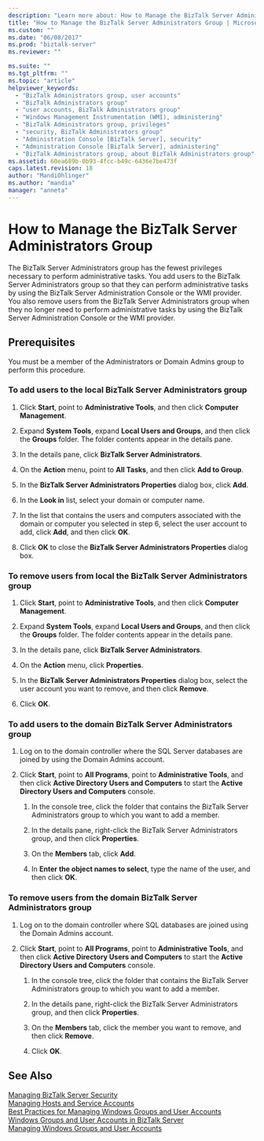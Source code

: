 ```yaml
---
description: "Learn more about: How to Manage the BizTalk Server Administrators Group"
title: "How to Manage the BizTalk Server Administrators Group | Microsoft Docs"
ms.custom: ""
ms.date: "06/08/2017"
ms.prod: "biztalk-server"
ms.reviewer: ""

ms.suite: ""
ms.tgt_pltfrm: ""
ms.topic: "article"
helpviewer_keywords: 
  - "BizTalk Administrators group, user accounts"
  - "BizTalk Administrators group"
  - "user accounts, BizTalk Administrators group"
  - "Windows Management Instrumentation (WMI), administering"
  - "BizTalk Administrators group, privileges"
  - "security, BizTalk Administrators group"
  - "Administration Console [BizTalk Server], security"
  - "Administration Console [BizTalk Server], administering"
  - "BizTalk Administrators group, about BizTalk Administrators group"
ms.assetid: 60ea689b-0b93-4fcc-b49c-6436e7be473f
caps.latest.revision: 18
author: "MandiOhlinger"
ms.author: "mandia"
manager: "anneta"
---
```

# How to Manage the BizTalk Server Administrators Group
The BizTalk Server Administrators group has the fewest privileges necessary to perform administrative tasks. You add users to the BizTalk Server Administrators group so that they can perform administrative tasks by using the BizTalk Server Administration Console or the WMI provider. You also remove users from the BizTalk Server Administrators group when they no longer need to perform administrative tasks by using the BizTalk Server Administration Console or the WMI provider.  
  
## Prerequisites  
 You must be a member of the Administrators or Domain Admins group to perform this procedure.  
  
### To add users to the local BizTalk Server Administrators group  
  
1.  Click **Start**, point to **Administrative Tools**, and then click **Computer Management**.  
  
2.  Expand **System Tools**, expand **Local Users and Groups**, and then click the **Groups** folder. The folder contents appear in the details pane.  
  
3.  In the details pane, click **BizTalk Server Administrators**.  
  
4.  On the **Action** menu, point to **All Tasks**, and then click **Add to Group**.  
  
5.  In the **BizTalk Server Administrators Properties** dialog box, click **Add**.  
  
6.  In the **Look in** list, select your domain or computer name.  
  
7.  In the list that contains the users and computers associated with the domain or computer you selected in step 6, select the user account to add, click **Add**, and then click **OK**.  
  
8.  Click **OK** to close the **BizTalk Server Administrators Properties** dialog box.  
  
### To remove users from local the BizTalk Server Administrators group  
  
1.  Click **Start**, point to **Administrative Tools**, and then click **Computer Management**.  
  
2.  Expand **System Tools**, expand **Local Users and Groups**, and then click the **Groups** folder. The folder contents appear in the details pane.  
  
3.  In the details pane, click **BizTalk Server Administrators**.  
  
4.  On the **Action** menu, click **Properties**.  
  
5.  In the **BizTalk Server Administrators Properties** dialog box, select the user account you want to remove, and then click **Remove**.  
  
6.  Click **OK**.  
  
### To add users to the domain BizTalk Server Administrators group  
  
1.  Log on to the domain controller where the SQL Server databases are joined by using the Domain Admins account.  
  
2.  Click **Start**, point to **All Programs**, point to **Administrative Tools**, and then click **Active Directory Users and Computers** to start the **Active Directory Users and Computers** console.  
  
    1.  In the console tree, click the folder that contains the BizTalk Server Administrators group to which you want to add a member.  
  
    2.  In the details pane, right-click the BizTalk Server Administrators group, and then click **Properties**.  
  
    3.  On the **Members** tab, click **Add**.  
  
    4.  In **Enter the object names to select**, type the name of the user, and then click **OK**.  
  
### To remove users from the domain BizTalk Server Administrators group  
  
1.  Log on to the domain controller where SQL databases are joined using the Domain Admins account.  
  
2.  Click **Start**, point to **All Programs**, point to **Administrative Tools**, and then click **Active Directory Users and Computers** to start the **Active Directory Users and Computers** console.  
  
    1.  In the console tree, click the folder that contains the BizTalk Server Administrators group to which you want to add a member.  
  
    2.  In the details pane, right-click the BizTalk Server Administrators group, and then click **Properties**.  
  
    3.  On the **Members** tab, click the member you want to remove, and then click **Remove**.  
  
    4.  Click **OK**.  
  
## See Also  
 [Managing BizTalk Server Security](../core/managing-biztalk-server-security.md)   
 [Managing Hosts and Service Accounts](../core/managing-hosts-and-service-accounts.md)   
 [Best Practices for Managing Windows Groups and User Accounts](../core/best-practices-for-managing-windows-groups-and-user-accounts.md)   
 [Windows Groups and User Accounts in BizTalk Server](../core/windows-groups-and-user-accounts-in-biztalk-server.md)   
 [Managing Windows Groups and User Accounts](../core/managing-windows-groups-and-user-accounts.md)

